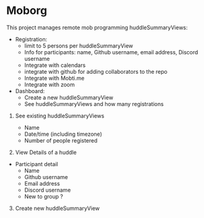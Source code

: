 # Moborg

This project manages remote mob programming huddleSummaryViews:

* Registration:
  + limit to 5 persons per huddleSummaryView
  + Info for participants: name, Github username, email address, Discord username
  - Integrate with calendars
  - integrate with github for adding collaborators to the repo
  - Integrate with Mobti.me
  - Integrate with zoom
* Dashboard:
  + Create a new huddleSummaryView
  + See huddleSummaryViews and how many registrations
  
1. See existing huddleSummaryViews
   - Name
   - Date/time (including timezone)
   - Number of people registered

2. View Details of a huddle
  - Participant detail
    - Name
    - Github username
    - Email address
    - Discord username
    - New to group ?

3. Create new huddleSummaryView